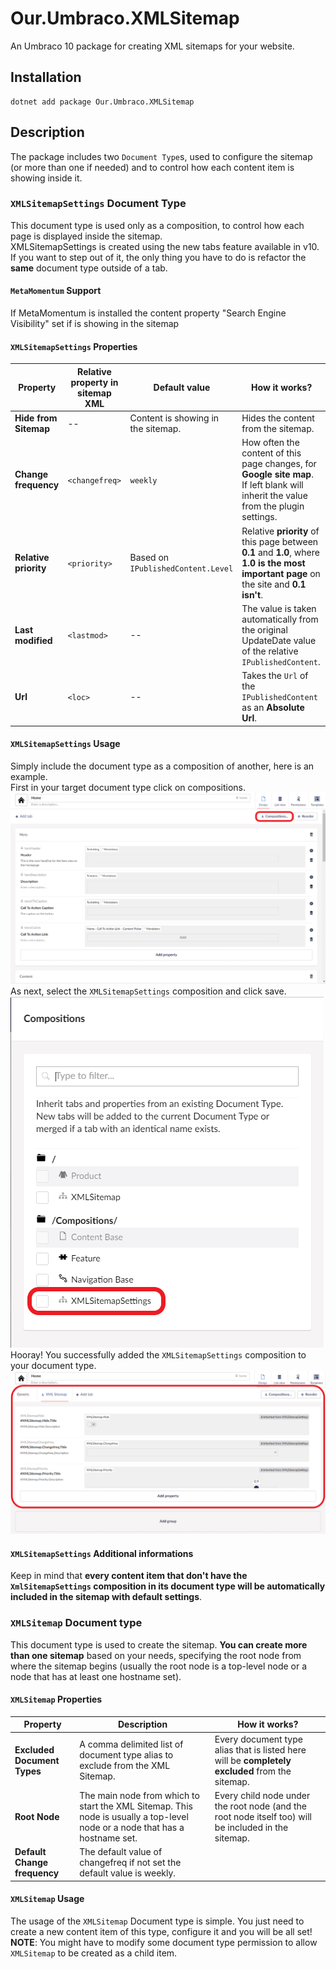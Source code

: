 # Our.Umbraco.XMLSitemap
An Umbraco 10 package for creating XML sitemaps for your website.

## Installation
```
dotnet add package Our.Umbraco.XMLSitemap
```

## Description
The package includes two `Document Type`s, used to configure the sitemap (or more than one if needed) and to control how each content item is showing inside it.  

### `XMLSitemapSettings` Document Type
This document type is used only as a composition, to control how each page is displayed inside the sitemap.  
XMLSitemapSettings is created using the new tabs feature available in v10. If you want to step out of it, the only thing you have to do is refactor the **same** document type outside of a tab.

#### `MetaMomentum` Support
If MetaMomentum is installed the content property "Search Engine Visibility" set if is showing in the sitemap

#### `XMLSitemapSettings` Properties
| Property | Relative property in sitemap XML | Default value | How it works? |
| -- | -- | -- | -- |
| **Hide from Sitemap** | -- | Content is showing in the sitemap. | Hides the content from the sitemap. |
| **Change frequency** | `<changefreq>` | `weekly` | How often the content of this page changes, for **Google site map**. If left blank will inherit the value from the plugin settings. |
| **Relative priority** | `<priority>` | Based on `IPublishedContent.Level` | Relative **priority** of this page between **0.1** and **1.0**, where **1.0 is the most important page** on the site and **0.1 isn't**. |
| **Last modified** | `<lastmod>` | -- | The value is taken automatically from the original UpdateDate value of the relative `IPublishedContent`. |
| **Url** | `<loc>` | -- | Takes the `Url` of the `IPublishedContent` as an **Absolute Url**. |

#### `XMLSitemapSettings` Usage  
Simply include the document type as a composition of another, here is an example.  
First in your target document type click on compositions.
![Step 1](assets/docs/xmlsitemapsettings-step1.png?raw=true)  
As next, select the `XMLSitemapSettings` composition and click save.  
![Step 2](assets/docs/xmlsitemapsettings-step2.png?raw=true)  
Hooray! You successfully added the `XMLSitemapSettings` composition to your document type.
![Step 3](assets/docs/xmlsitemapsettings-step3.png?raw=true)

#### `XMLSitemapSettings` Additional informations
Keep in mind that **every content item that don't have the `XmlSitemapSettings` composition in its document type will be automatically included in the sitemap with default settings**.  

### `XMLSitemap` Document type
This document type is used to create the sitemap. **You can create more than one sitemap** based on your needs, specifying the root node from where the sitemap begins (usually the root node is a top-level node or a node that has at least one hostname set).

#### `XMLSitemap` Properties
| Property | Description | How it works? |
| -- | -- | -- |
| **Excluded Document Types** | A comma delimited list of document type alias to exclude from the XML Sitemap. | Every document type alias that is listed here will be **completely excluded** from the sitemap. |
| **Root Node** | The main node from which to start the XML Sitemap. This node is usually a top-level node or a node that has a hostname set. | Every child node under the root node (and the root node itself too) will be included in the sitemap. | 
| **Default Change frequency** | The default value of changefreq if not set the default value is weekly. |  

#### `XMLSitemap` Usage
The usage of the `XMLSitemap` Document type is simple. You just need to create a new content item of this type, configure it and you will be all set!  
**NOTE**: You might have to modify some document type permission to allow `XMLSitemap` to be created as a child item.